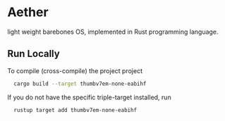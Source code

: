 # Aether

light weight barebones OS, implemented in Rust programming language.

## Run Locally

To compile (cross-compile) the project project

```bash
  cargo build --target thumbv7em-none-eabihf
```

If you do not have the specific triple-target installed, run

```bash
  rustup target add thumbv7em-none-eabihf
```
